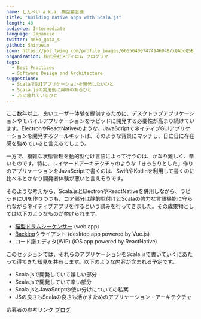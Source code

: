 ```yaml
---
name: しんぺい a.k.a. 猫型蓄音機
title: "Building native apps with Scala.js"
length: 40
audience: Intermediate
language: Japanese
twitter: neko_gata_s
github: Shinpeim
icon: https://pbs.twimg.com/profile_images/665564007474946048/xQADoQ5B_400x400.jpg 
organization: 株式会社メディロム プログラマ
tags:
  - Best Practices
  - Software Design and Architecture
suggestions:
  - ScalaでGUIアプリケーションを開発したいひと
  - Scala.jsの実用例に興味のあるひと
  - JSに疲れているひと
---
```

ここ数年以上、良いユーザー体験を提供するために、デスクトップアプリケーションやモバイルアプリケーションをラピッドに開発する必要性が高まり続けています。ElectronやReactNativeのような、JavaScriptでネイティブGUIアプリケーションを開発するツールキットは、そのような背景にマッチし、日に日に存在感を強めていると言えるでしょう。

一方で、複雑な状態管理を動的型付け言語によって行うのは、かなり難しく、辛いものです。特に、レイヤードアーキテクチャのような「きっちりとした」作りのアプリケーションをJavaScriptで書くのは、SwiftやKotlinを利用して書くのに比べるとかなり開発者体験が悪いと言えそうです。

そのような考えから、Scala.jsとElectronやReactNativeを併用しながら、ラピッドにUIを作りつつも、コア部分は静的型付けとScalaの強力な言語機能に守られながらネイティブアプリを作るという試みを行ってきました。その成果物としては以下のようなものが挙げられます。

- [猫型ドラムシーケンサー](https://shinpeim.github.io/ScalaJsDrumSequencer/web/build/) (web app)
- [Backlog](https://www.backlog.jp/)クライアント (desktop app powered by Vue.js)
- コード譜エディタ(WIP) (iOS app powered by ReactNative)

このセッションでは、それらのアプリケーションをScala.jsで書いていくにあたって得てきた知見を共有します。以下のような内容が含まれる予定です。

- Scala.jsで開発していて嬉しい部分
- Scala.jsで開発していて辛い部分
- Scala.jsとJavaScriptの使い分けについての私案
- JSの良さもScalaの良さも活かすためのアプリケーション・アーキテクチャ

応募者の参考リンク:[ブログ](http://nekogata.hatenablog.com/)

